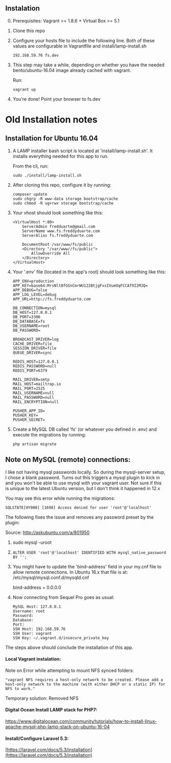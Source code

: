 ## Instalation

0. Prerequisites: Vagrant >= 1.8.6 + Virtual Box >= 5.1

1. Clone this repo

2. Configure your hosts file to include the following line. Both of these values are configurable in Vagrantfile and install/lamp-install.sh

    ```
    192.168.59.76 fs.dev
    ```

3. This step may take a while, depending on whether you have the needed bento/ubuntu-16.04 image already cached with vagrant.

    Run:

    ```
    vagrant up
    ```

4. You're done! Point your browser to fs.dev

# Old Installation notes

## Installation for Ubuntu 16.04

1. A LAMP installer bash script is located at 'install/lamp-install.sh'. It installs everything needed for this app to run.

    From the cli, run:

    ```
    sudo ./install/lamp-install.sh
    ```

2. After cloning this repo, configure it by running:

    ```
    composer update
    sudo chgrp -R www-data storage bootstrap/cache
    sudo chmod -R ug+rwx storage bootstrap/cache
    ```


3. Your vhost should look something like this:

    ```
    <VirtualHost *:80>
        ServerAdmin fredduarte@gmail.com
        ServerName www.fs.freddyduarte.com
        ServerAlias fs.freddyduarte.com

        DocumentRoot /var/www/fs/public
        <Directory "/var/www//fs/public">
            AllowOverride All
        </Directory>
    </VirtualHost>
    ```


4. Your '.env' file (located in the app's root) should look something like this:


    ```
    APP_ENV=production
    APP_KEY=base64:MrsNlt8fGSnCmrWU122BtjgFxsIVumOqFCCAf9I2MJQ=
    APP_DEBUG=false
    APP_LOG_LEVEL=debug
    APP_URL=http://fs.freddyduarte.com

    DB_CONNECTION=mysql
    DB_HOST=127.0.0.1
    DB_PORT=3306
    DB_DATABASE=fs
    DB_USERNAME=root
    DB_PASSWORD=

    BROADCAST_DRIVER=log
    CACHE_DRIVER=file
    SESSION_DRIVER=file
    QUEUE_DRIVER=sync

    REDIS_HOST=127.0.0.1
    REDIS_PASSWORD=null
    REDIS_PORT=6379

    MAIL_DRIVER=smtp
    MAIL_HOST=mailtrap.io
    MAIL_PORT=2525
    MAIL_USERNAME=null
    MAIL_PASSWORD=null
    MAIL_ENCRYPTION=null

    PUSHER_APP_ID=
    PUSHER_KEY=
    PUSHER_SECRET=
    ```


5. Create a MySQL DB called 'fs' (or whatever you defined in .env) and execute the migrations by running:


    ```
    php artisan migrate
    ```


## Note on MySQL (remote) connections:
I like not having mysql passwords locally. So during the mysql-server setup, I chose a blank password. Turns out this triggers a mysql plugin to kick in and you won't be able to use mysql with your vagrant user. Not sure if this is unique to the latest Ubuntu version, but I don't think it happened in 12.x

You may see this error while running the migrations:


    SQLSTATE[HY000] [1698] Access denied for user 'root'@'localhost'


The following fixes the issue and removes any password preset by the plugin:

Source: http://askubuntu.com/a/801950

1. sudo mysql -uroot

2. ``` ALTER USER 'root'@'localhost' IDENTIFIED WITH mysql_native_password BY ''; ```

3. You might have to update the 'bind-address' field in your my.cnf file to allow remote connections. In Ubuntu 16.x that file is at: /etc/mysql/mysql.conf.d/mysqld.cnf

    bind-address        = 0.0.0.0

4. Now connecting from Sequel Pro goes as usual:

    ```
    MySQL Host: 127.0.0.1
    Username: root
    Password:
    Database:
    Port:
    SSH Host: 192.168.59.76
    SSH User: vagrant
    SSH Key: ~/.vagrant.d/insecure_private_key
    ```


The steps above should conclude the installation of this app.

#### Local Vagrant instalation:

Note on Error while attempting to mount NFS synced folders:

    "vagrant NFS requires a host-only network to be created. Please add a host-only network to the machine (with either DHCP or a static IP) for NFS to work."

Temporary solution: Removed NFS

#### Digital Ocean Install LAMP stack for PHP7:

https://www.digitalocean.com/community/tutorials/how-to-install-linux-apache-mysql-php-lamp-stack-on-ubuntu-16-04

#### Install/Configure Laravel 5.3:

[https://laravel.com/docs/5.3/installation](https://laravel.com/docs/5.3/installation)


